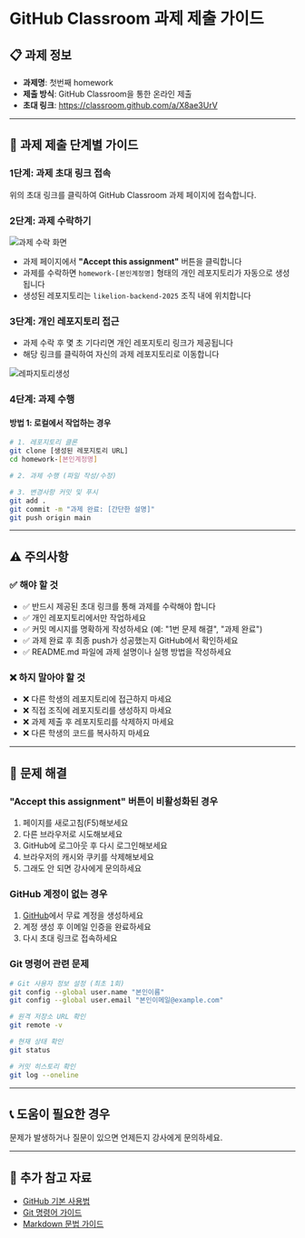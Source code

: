 # GitHub Classroom 과제 제출 가이드

## 📋 과제 정보
- **과제명**: 첫번째 homework
- **제출 방식**: GitHub Classroom을 통한 온라인 제출
- **초대 링크**: https://classroom.github.com/a/X8ae3UrV

---

## 🚀 과제 제출 단계별 가이드

### 1단계: 과제 초대 링크 접속
위의 초대 링크를 클릭하여 GitHub Classroom 과제 페이지에 접속합니다.

### 2단계: 과제 수락하기

![과제 수락 화면](images/accept.png) 

- 과제 페이지에서 **"Accept this assignment"** 버튼을 클릭합니다
- 과제를 수락하면 `homework-[본인계정명]` 형태의 개인 레포지토리가 자동으로 생성됩니다
- 생성된 레포지토리는 `likelion-backend-2025` 조직 내에 위치합니다


### 3단계: 개인 레포지토리 접근
- 과제 수락 후 몇 초 기다리면 개인 레포지토리 링크가 제공됩니다
- 해당 링크를 클릭하여 자신의 과제 레포지토리로 이동합니다

![레파지토리생성](images/ready.png)


### 4단계: 과제 수행

#### 방법 1: 로컬에서 작업하는 경우
```bash
# 1. 레포지토리 클론
git clone [생성된 레포지토리 URL]
cd homework-[본인계정명]

# 2. 과제 수행 (파일 작성/수정)

# 3. 변경사항 커밋 및 푸시
git add .
git commit -m "과제 완료: [간단한 설명]"
git push origin main
```

---

## ⚠️ 주의사항

### ✅ 해야 할 것
- ✅ 반드시 제공된 초대 링크를 통해 과제를 수락해야 합니다
- ✅ 개인 레포지토리에서만 작업하세요
- ✅ 커밋 메시지를 명확하게 작성하세요 (예: "1번 문제 해결", "과제 완료")
- ✅ 과제 완료 후 최종 push가 성공했는지 GitHub에서 확인하세요
- ✅ README.md 파일에 과제 설명이나 실행 방법을 작성하세요

### ❌ 하지 말아야 할 것
- ❌ 다른 학생의 레포지토리에 접근하지 마세요
- ❌ 직접 조직에 레포지토리를 생성하지 마세요
- ❌ 과제 제출 후 레포지토리를 삭제하지 마세요
- ❌ 다른 학생의 코드를 복사하지 마세요

---

## 🔧 문제 해결

### "Accept this assignment" 버튼이 비활성화된 경우
1. 페이지를 새로고침(F5)해보세요
2. 다른 브라우저로 시도해보세요
3. GitHub에 로그아웃 후 다시 로그인해보세요
4. 브라우저의 캐시와 쿠키를 삭제해보세요
5. 그래도 안 되면 강사에게 문의하세요

### GitHub 계정이 없는 경우
1. [GitHub](https://github.com)에서 무료 계정을 생성하세요
2. 계정 생성 후 이메일 인증을 완료하세요
3. 다시 초대 링크로 접속하세요

### Git 명령어 관련 문제
```bash
# Git 사용자 정보 설정 (최초 1회)
git config --global user.name "본인이름"
git config --global user.email "본인이메일@example.com"

# 원격 저장소 URL 확인
git remote -v

# 현재 상태 확인
git status

# 커밋 히스토리 확인
git log --oneline
```

---

## 📞 도움이 필요한 경우

문제가 발생하거나 질문이 있으면 언제든지 강사에게 문의하세요.


---

## 📖 추가 참고 자료

- [GitHub 기본 사용법](https://docs.github.com/en/get-started)
- [Git 명령어 가이드](https://git-scm.com/docs)
- [Markdown 문법 가이드](https://guides.github.com/features/mastering-markdown/)